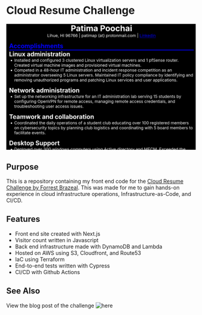 # Cloud Resume Challenge
![Preview image of the resume website](https://github.com/patimapoochai/cloud-resume-challenge/blob/42fcaf3b6937a8d5ab0745d7bef22ebb15a15481/images/site_preview.png)
## Purpose
This is a repository containing my front end code for the [Cloud Resume Challenge by Forrest Brazeal](https://cloudresumechallenge.dev/). This was made for me to gain hands-on experience in cloud infrastructure operations, Infrastructure-as-Code, and CI/CD.

## Features
- Front end site created with Next.js
- Visitor count written in Javascript
- Back end infrastructure made with DynamoDB and Lambda
- Hosted on AWS using S3, Cloudfront, and Route53
- IaC using Terraform
- End-to-end tests written with Cypress
- CI/CD with Github Actions

## See Also
View the blog post of the challenge ![here](https://dev.to/unfiled4897/creating-a-nextjs-aws-site-for-the-cloud-resume-challenge-5121)

